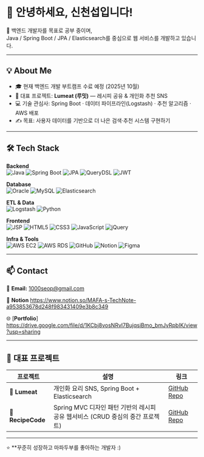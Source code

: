 # 👋 안녕하세요, 신천섭입니다!

🌱 백엔드 개발자를 목표로 공부 중이며,  
Java / Spring Boot / JPA / Elasticsearch를 중심으로 웹 서비스를 개발하고 있습니다.

---

## 💡 About Me
- 🎓 현재 백엔드 개발 부트캠프 수료 예정 (2025년 10월)
- 🍳 대표 프로젝트: **Lumeat (루밋)** — 레시피 공유 & 개인화 추천 SNS
- 💻 기술 관심사: Spring Boot · 데이터 파이프라인(Logstash) · 추천 알고리즘 · AWS 배포
- ✍️ 목표: 사용자 데이터를 기반으로 더 나은 검색·추천 시스템 구현하기

---

## 🛠 Tech Stack

**Backend**  
![Java](https://img.shields.io/badge/Java-007396?style=flat-square&logo=OpenJDK&logoColor=white)
![Spring Boot](https://img.shields.io/badge/Spring%20Boot-6DB33F?style=flat-square&logo=SpringBoot&logoColor=white)
![JPA](https://img.shields.io/badge/JPA-59666C?style=flat-square&logo=Hibernate&logoColor=white)
![QueryDSL](https://img.shields.io/badge/QueryDSL-4479A1?style=flat-square&logoColor=white)
![JWT](https://img.shields.io/badge/JWT-000000?style=flat-square&logo=JSONWebTokens&logoColor=white)

**Database**  
![Oracle](https://img.shields.io/badge/Oracle-F80000?style=flat-square&logo=Oracle&logoColor=white)
![MySQL](https://img.shields.io/badge/MySQL-4479A1?style=flat-square&logo=MySQL&logoColor=white)
![Elasticsearch](https://img.shields.io/badge/Elasticsearch-005571?style=flat-square&logo=Elasticsearch&logoColor=white)

**ETL & Data**  
![Logstash](https://img.shields.io/badge/Logstash-005571?style=flat-square&logo=Logstash&logoColor=white)
![Python](https://img.shields.io/badge/Python-3776AB?style=flat-square&logo=Python&logoColor=white)

**Frontend**  
![JSP](https://img.shields.io/badge/JSP-007396?style=flat-square&logo=java&logoColor=white)
![HTML5](https://img.shields.io/badge/HTML5-E34F26?style=flat-square&logo=HTML5&logoColor=white)
![CSS3](https://img.shields.io/badge/CSS3-1572B6?style=flat-square&logo=CSS3&logoColor=white)
![JavaScript](https://img.shields.io/badge/JavaScript-F7DF1E?style=flat-square&logo=JavaScript&logoColor=black)
![jQuery](https://img.shields.io/badge/jQuery-0769AD?style=flat-square&logo=jQuery&logoColor=white)

**Infra & Tools**  
![AWS EC2](https://img.shields.io/badge/AWS%20EC2-FF9900?style=flat-square&logo=AmazonEC2&logoColor=white)
![AWS RDS](https://img.shields.io/badge/AWS%20RDS-527FFF?style=flat-square&logo=AmazonRDS&logoColor=white)
![GitHub](https://img.shields.io/badge/GitHub-181717?style=flat-square&logo=GitHub&logoColor=white)
![Notion](https://img.shields.io/badge/Notion-000000?style=flat-square&logo=Notion&logoColor=white)
![Figma](https://img.shields.io/badge/Figma-F24E1E?style=flat-square&logo=Figma&logoColor=white)


---

## 📫 Contact
📧 **Email:** 1000seop@gmail.com

💼 **Notion** https://www.notion.so/MAFA-s-TechNote-a953853678d248f983431409e3b8c349

🌐 [**Portfolio**] https://drive.google.com/file/d/1KCbj8vosNRvl7BujqsiBmo_bmJvRpbIK/view?usp=sharing

---

## 🧾 대표 프로젝트
| 프로젝트 | 설명 | 링크 |
|-----------|------|------|
| 🍳 **Lumeat** | 개인화 요리 SNS, Spring Boot + Elasticsearch | [GitHub Repo](https://github.com/mapadubumaenia/LU-meet) |
| 🧩 **RecipeCode** | Spring MVC 디자인 패턴 기반의 레시피 공유 웹서비스 (CRUD 중심의 중간 프로젝트) | [GitHub Repo](https://github.com/mapadubumaenia/TeamProjet) |



---

⭐️ **꾸준히 성장하고 마파두부를 좋아하는 개발자 :)
